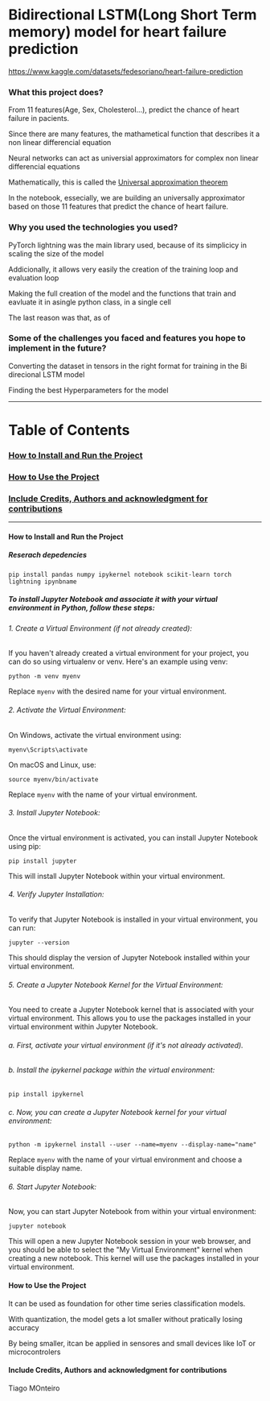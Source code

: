 # Bidirectional LSTM(Long Short Term memory) model for heart failure prediction

https://www.kaggle.com/datasets/fedesoriano/heart-failure-prediction


### What this project does?

From 11 features(Age, Sex, Cholesterol...), predict the chance of heart failure in pacients.

Since there are many features, the mathametical function that describes it a non linear differencial equation

Neural networks can act as universial approximators for complex non linear differencial equations

Mathematically, this is called the [Universal approximation theorem](https://en.wikipedia.org/wiki/Universal_approximation_theorem)

In the notebook, essecially, we are building an universally approximator based on those 11 features that predict the chance of heart failure.
 
### Why you used the technologies you used?

PyTorch lightning was the main library used, because of its simplicicy in scaling the size of the model

Addicionally, it allows very easily the creation of the training loop and evaluation loop

Making the full creation of the model and the functions that train and eavluate it in asingle python class, in a single cell

The last reason was that, as of 

### Some of the challenges you faced and features you hope to implement in the future?

Converting the dataset in tensors in the right format for training in the Bi direcional LSTM model

Finding the best Hyperparameters for the model

-----

# Table of Contents

### [ How to Install and Run the Project ](#How_to_install)

### [ How to Use the Project ](#How_to_use)

### [ Include Credits, Authors and acknowledgment for contributions ](#credits)


-----


<a name="How_to_install">

#### How to Install and Run the Project

##### Reserach depedencies

```
pip install pandas numpy ipykernel notebook scikit-learn torch lightning ipynbname
```

##### To install Jupyter Notebook and associate it with your virtual environment in Python, follow these steps:

###### 1. Create a Virtual Environment (if not already created):
If you haven't already created a virtual environment for your project, you can do so using virtualenv or venv. Here's an example using venv:

```
python -m venv myenv
```


Replace ```myenv``` with the desired name for your virtual environment.

###### 2. Activate the Virtual Environment:
On Windows, activate the virtual environment using:

```
myenv\Scripts\activate
```


On macOS and Linux, use:
```
source myenv/bin/activate
```
Replace ```myenv``` with the name of your virtual environment.


###### 3. Install Jupyter Notebook:
Once the virtual environment is activated, you can install Jupyter Notebook using pip:

```
pip install jupyter
```
This will install Jupyter Notebook within your virtual environment.

###### 4. Verify Jupyter Installation:
To verify that Jupyter Notebook is installed in your virtual environment, you can run:


```
jupyter --version
```

This should display the version of Jupyter Notebook installed within your virtual environment.

###### 5. Create a Jupyter Notebook Kernel for the Virtual Environment:
You need to create a Jupyter Notebook kernel that is associated with your virtual environment. This allows you to use the packages installed in your virtual environment within Jupyter Notebook.

###### a. First, activate your virtual environment (if it's not already activated).

###### b. Install the ipykernel package within the virtual environment:

```
pip install ipykernel
```
###### c. Now, you can create a Jupyter Notebook kernel for your virtual environment:


```
python -m ipykernel install --user --name=myenv --display-name="name"
```

Replace ```myenv``` with the name of your virtual environment and choose a suitable display name.

###### 6. Start Jupyter Notebook:
Now, you can start Jupyter Notebook from within your virtual environment:

```
jupyter notebook
```
This will open a new Jupyter Notebook session in your web browser, and you should be able to select the "My Virtual Environment" kernel when creating a new notebook. This kernel will use the packages installed in your virtual environment.

</a>

<a name="How_to_use">


#### How to Use the Project

It can be used as foundation for other time series classification models.

With quantization, the model gets a lot smaller without pratically losing accuracy

By being smaller, itcan be applied in sensores and small devices like IoT or microcontrolers

</a>


<a name="credits">

#### Include Credits, Authors and acknowledgment for contributions

Tiago MOnteiro

</a>

